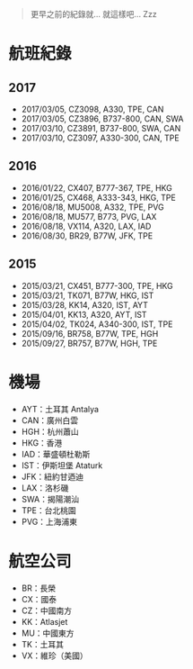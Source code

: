 > 更早之前的紀錄就... 就這樣吧... Zzz


航班紀錄
========

2017
----

* 2017/03/05, CZ3098, A330, TPE, CAN
* 2017/03/05, CZ3896, B737-800, CAN, SWA
* 2017/03/10, CZ3891, B737-800, SWA, CAN
* 2017/03/10, CZ3097, A330-300, CAN, TPE


2016
----

* 2016/01/22, CX407, B777-367, TPE, HKG
* 2016/01/25, CX468, A333-343, HKG, TPE
* 2016/08/18, MU5008, A332, TPE, PVG
* 2016/08/18, MU577, B773, PVG, LAX
* 2016/08/18, VX114, A320, LAX, IAD
* 2016/08/30, BR29, B77W, JFK, TPE


2015
----

* 2015/03/21, CX451, B777-300, TPE, HKG
* 2015/03/21, TK071, B77W, HKG, IST
* 2015/03/28, KK14, A320, IST, AYT
* 2015/04/01, KK13, A320, AYT, IST
* 2015/04/02, TK024, A340-300, IST, TPE
* 2015/09/16, BR758, B77W, TPE, HGH
* 2015/09/27, BR757, B77W, HGH, TPE


機場
====

* AYT：土耳其 Antalya
* CAN：廣州白雲
* HGH：杭州蕭山
* HKG：香港
* IAD：華盛頓杜勒斯
* IST：伊斯坦堡 Ataturk
* JFK：紐約甘迺迪
* LAX：洛杉磯
* SWA：揭陽潮汕
* TPE：台北桃園
* PVG：上海浦東


航空公司
========

* BR：長榮
* CX：國泰
* CZ：中國南方
* KK：Atlasjet
* MU：中國東方
* TK：土耳其
* VX：維珍（美國）
